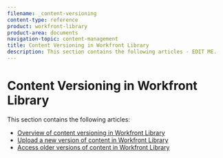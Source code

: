 ```yaml
---
filename: _content-versioning
content-type: reference
product: workfront-library
product-area: documents
navigation-topic: content-management
title: Content Versioning in Workfront Library
description: This section contains the following articles - EDIT ME.
---
```


# Content Versioning in Workfront Library

This section contains the following articles:

* [Overview of content versioning in Workfront Library](../../../workfront-library/content-management/content-versioning/content-versioning-overview.md) 
* [Upload a new version of content in Workfront Library](../../../workfront-library/content-management/content-versioning/upload-new-version-of-content.md) 
* [Access older versions of content in Workfront Library](../../../workfront-library/content-management/content-versioning/view-older-versions-of-content-library.md)

